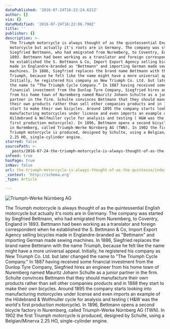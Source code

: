 ```yaml
---
datePublished: '2016-07-24T16:22:24.621Z'
author: []
via: {}
dateModified: '2016-07-24T16:22:06.790Z'
title: ''
publisher: {}
description: >-
  The Triumph motorcycle is always thought of as the quintessential English
  motorcycle but actually it's roots are in Germany. The company was started by
  Siegfried Bettmann, who had emigrated from Nuremberg, to Coventry, England in
  1893. Bettmann had been working as a translator and foreign correspondent when
  he established the S. Bettmann & Co, Import Export Agency selling bicycles
  made in Englandre-branded as "Bettmann" and importing German made sewing
  machines. In 1886, Siegfried replaces the brand name Bettmann with the name
  Triumph, because he felt like the name might have a more universal appeal.
  Initially, he registered his company as New Triumph Co. Ltd. but later changed
  the name to “The Triumph Cycle Company.” In 1887 having received some
  financial investment from the Dunlop Tyre Company, Siegfried hires an engineer
  from his home town of Nuremberg named Mauritz Johann Schulte as a junior
  partner in the firm. Schulte convinces Bettmann that they should manufacture
  their own products rather than sell other companies products and in 1888 they
  start to make their own bicycles. Around 1895 the company starts looking into
  manufacturing motorcycles under license and even imports an example of the
  Hildebrand & Wolfmuller cycle for analysis and testing ( H&W was the world's
  first production motorcycle). In 1896, Bettmann opens a second bicycle factory
  in Nuremberg, called Triumph-Werke Nürnberg AG (TWN). In 1902 the first
  Triumph motorcycle is produced, designed by Schulte, using a Belgian/Minerva
  2.25 HO, single-cylinder engine.
starred: false
sourcePath: >-
  _posts/2016-07-24-the-triumph-motorcycle-is-always-thought-of-as-the-quintesse.md
inFeed: true
hasPage: true
inNav: false
url: the-triumph-motorcycle-is-always-thought-of-as-the-quintesse/index.html
_context: 'http://schema.org'
_type: Article

---
```

![Triumph-Werke Nürnberg AG](https://the-grid-user-content.s3-us-west-2.amazonaws.com/37a0beeb-6316-42ee-a9a8-45171e10253d.jpg)

The Triumph motorcycle is always thought of as the quintessential English motorcycle but actually it's roots are in Germany. The company was started by Siegfried Bettmann, who had emigrated from Nuremberg, to Coventry, England in 1893\. Bettmann had been working as a translator and foreign correspondent when he established the S. Bettmann & Co, Import Export Agency selling bicycles made in Englandre-branded as "Bettmann" and importing German made sewing machines. In 1886, Siegfried replaces the brand name Bettmann with the name Triumph, because he felt like the name might have a more universal appeal. Initially, he registered his company as New Triumph Co. Ltd. but later changed the name to "The Triumph Cycle Company." In 1887 having received some financial investment from the Dunlop Tyre Company, Siegfried hires an engineer from his home town of Nuremberg named Mauritz Johann Schulte as a junior partner in the firm. Schulte convinces Bettmann that they should manufacture their own products rather than sell other companies products and in 1888 they start to make their own bicycles. Around 1895 the company starts looking into manufacturing motorcycles under license and even imports an example of the Hildebrand & Wolfmuller cycle for analysis and testing ( H&W was the world's first production motorcycle). In 1896, Bettmann opens a second bicycle factory in Nuremberg, called Triumph-Werke Nürnberg AG (TWN). In 1902 the first Triumph motorcycle is produced, designed by Schulte, using a Belgian/Minerva 2.25 HO, single-cylinder engine.